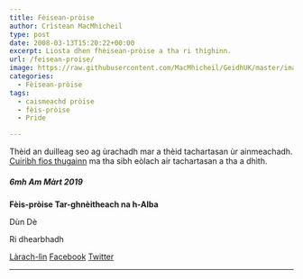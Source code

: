 ```yaml
---
title: Fèisean-pròise
author: Crìstean MacMhìcheil
type: post
date: 2008-03-13T15:20:22+00:00
excerpt: Liosta dhen fhèisean-pròise a tha ri thighinn.
url: /feisean-proise/
image: https://raw.githubusercontent.com/MacMhicheil/GeidhUK/master/images/.jpg
categories:
  - Fèisean-pròise
tags:
  - caismeachd pròise
  - fèis-pròise
  - Pride

---
```

Thèid an duilleag seo ag ùrachadh mar a thèid tachartasan ùr ainmeachadh. [Cuiribh fios thugainn][1] ma tha sibh eòlach air tachartasan a tha a dhìth.

##### 6mh Am Màrt 2019

**Fèis-pròise Tar-ghnèitheach na h-Alba**

<i class="fa fa-map-marker"></i> Dùn Dè

<i class="far fa-clock"></i> Ri dhearbhadh

[<i class="fas fa-external-link-alt"></i> Làrach-lìn][2] [<i class="fab fa-facebook"></i> Facebook][3] [<i class="fab fa-twitter"></i> Twitter][4]

* * *

 [1]: mailto:chris@macmhicheil.uk
 [2]: https://www.transpridescotland.org/
 [3]: https://www.facebook.com/transpridescotland
 [4]: https://www.twitter.com/TransPrideScot
